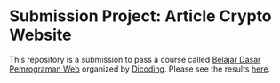 # Submission Project: Article Crypto Website

This repository is a submission to pass a course called [Belajar Dasar Pemrograman Web](https://www.dicoding.com/academies/123/) organized by [Dicoding](https://www.dicoding.com/). Please see the results [here](https://mhabibr02.github.io/Project-Belajar-Dasar-Pemrograman-Web-Dicoding/).
